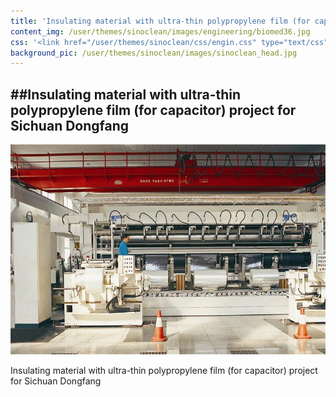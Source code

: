 ```yaml
---
title: 'Insulating material with ultra-thin polypropylene film (for capacitor) project for Sichuan Dongfang'
content_img: /user/themes/sinoclean/images/engineering/biomed36.jpg
css: '<link href="/user/themes/sinoclean/css/engin.css" type="text/css" rel="stylesheet" />'
background_pic: /user/themes/sinoclean/images/sinoclean_head.jpg
---
```


##Insulating material with ultra-thin polypropylene film (for capacitor) project for Sichuan Dongfang
---



![Pic1](/user/themes/sinoclean/images/engineering/biomed36.jpg)

Insulating material with ultra-thin polypropylene film (for capacitor) project for Sichuan Dongfang
